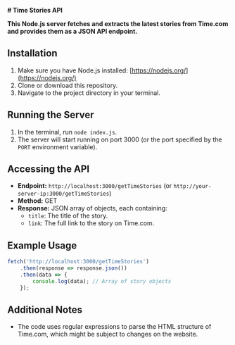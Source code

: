  **# Time Stories API**

**This Node.js server fetches and extracts the latest stories from Time.com and provides them as a JSON API endpoint.**

## Installation

1. Make sure you have Node.js installed: [https://nodejs.org/](https://nodejs.org/)
2. Clone or download this repository.
3. Navigate to the project directory in your terminal.

## Running the Server

1. In the terminal, run `node index.js`.
2. The server will start running on port 3000 (or the port specified by the `PORT` environment variable).

## Accessing the API

- **Endpoint:** `http://localhost:3000/getTimeStories` (or `http://your-server-ip:3000/getTimeStories`)
- **Method:** GET
- **Response:** JSON array of objects, each containing:
    - `title`: The title of the story.
    - `link`: The full link to the story on Time.com.

## Example Usage

```javascript
fetch('http://localhost:3000/getTimeStories')
    .then(response => response.json())
    .then(data => {
        console.log(data); // Array of story objects
    });
```

## Additional Notes

- The code uses regular expressions to parse the HTML structure of Time.com, which might be subject to changes on the website.
